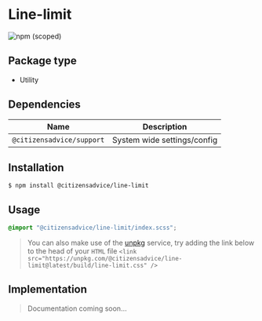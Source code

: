 # Line-limit

![npm (scoped)](https://img.shields.io/npm/v/@citizensadvice/line-limit.svg)

## Package type

- Utility

## Dependencies

| Name                      | Description                 |
| ------------------------- | --------------------------- |
| `@citizensadvice/support` | System wide settings/config |

## Installation

```shell
$ npm install @citizensadvice/line-limit
```

## Usage

```scss
@import "@citizensadvice/line-limit/index.scss";
```

> You can also make use of the [unpkg](https://unpkg.com) service, try adding the link below to the head of your `HTML` file
> `<link src="https://unpkg.com/@citizensadvice/line-limit@latest/build/line-limit.css" />`

## Implementation

> Documentation coming soon...